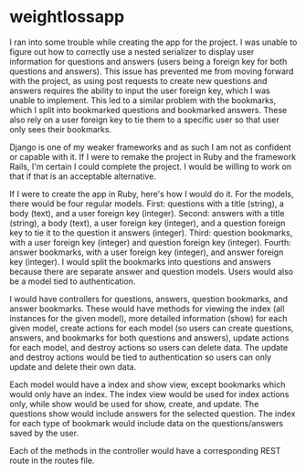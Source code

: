 # weightlossapp

I ran into some trouble while creating the app for the project. I was unable to figure out how to correctly use a nested serializer to display user information for questions and answers (users being a foreign key for both questions and answers). This issue has prevented me from moving forward with the project, as using post requests to create new questions and answers requires the ability to input the user foreign key, which I was unable to implement. This led to a similar problem with the bookmarks, which I split into bookmarked questions and bookmarked answers. These also rely on a user foreign key to tie them to a specific user so that user only sees their bookmarks. 

Django is one of my weaker frameworks and as such I am not as confident or capable with it. If I were to remake the project in Ruby and the framework Rails, I'm certain I could complete the project. I would be willing to work on that if that is an acceptable alternative. 

If I were to create the app in Ruby, here's how I would do it. For the models, there would be four regular models. First: questions with a title (string), a body (text), and a user foreign key (integer). Second: answers with a title (string), a body (text), a user foreign key (integer), and a question foreign key to tie it to the question it answers (integer). Third: question bookmarks, with a user foreign key (integer) and question foreign key (integer). Fourth: answer bookmarks, with a user foreign key (integer), and answer foreign key (integer). I would split the bookmarks into questions and answers because there are separate answer and question models. Users would also be a model tied to authentication. 

I would have controllers for questions, answers, question bookmarks, and answer bookmarks. These would have methods for viewing the index (all instances for the given model), more detailed information (show) for each given model, create actions for each model (so users can create questions, answers, and bookmarks for both questions and answers), update actions for each model, and destroy actions so users can delete data. The update and destroy actions would be tied to authentication so users can only update and delete their own data. 

Each model would have a index and show view, except bookmarks which would only have an index. The index view would be used for index actions only, while show would be used for show, create, and update. The questions show would include answers for the selected question. The index for each type of bookmark would include data on the questions/answers saved by the user. 

Each of the methods in the controller would have a corresponding REST route in the routes file. 
